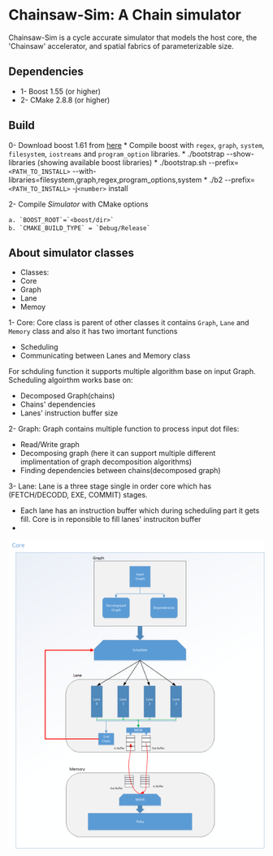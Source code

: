 Chainsaw-Sim:   A Chain simulator
======================

Chainsaw-Sim is a cycle accurate simulator that models the host core, the 'Chainsaw' accelerator, and spatial fabrics of parameterizable size.

Dependencies
----------------------
* 1- Boost 1.55 (or higher)
* 2- CMake 2.8.8 (or higher)


Build
--------------------
0- Download boost 1.61 from [here](http://www.boost.org/users/history/version_1_61_0.html)
    * Compile boost with `regex`, `graph`, `system`, `filesystem`, `iostreams` and `program_option` libraries.
        * ./bootstrap --show-libraries (showing available boost libraries)
        * ./bootstrap.sh --prefix=`<PATH_TO_INSTALL>` --with-libraries=filesystem,graph,regex,program_options,system
        * ./b2 --prefix=`<PATH_TO_INSTALL>` -j`<number>` install

2- Compile _Simulator_ with CMake options

    a. `BOOST_ROOT`=`<boost/dir>`
    b. `CMAKE_BUILD_TYPE` = `Debug/Release`



About simulator classes
-------------------------


* Classes:
 * Core
 * Graph
 * Lane
 * Memoy
 
1- Core: Core class is parent of other classes it contains `Graph`, `Lane` and `Memory` class and also it has two imortant functions
 * Scheduling
 * Communicating between Lanes and Memory class

For schduling function it supports multiple algorithm base on input Graph. Scheduling algoirthm works base on:
 * Decomposed Graph(chains)
 * Chains' dependencies
 * Lanes' instruction buffer size

2- Graph: Graph contains multiple function to process input dot files:
 * Read/Write graph
 * Decomposing graph (here it can support multiple different implimentation of graph decomposition algorithms)
 * Finding dependencies between chains(decomposed graph)
 
3- Lane: Lane is a three stage single in order core which has (FETCH/DECODD, EXE, COMMIT) stages.
 * Each lane has an instruction buffer which during scheduling part it gets fill. Core is in reponsible to fill lanes' instruciton buffer
 * 
            
            
![summery](doc/summery.png)
